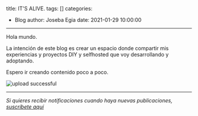 title: IT'S ALIVE.
tags: []
categories:
  - Blog
author: Joseba Egia
date: 2021-01-29 10:00:00
---
Hola mundo.

La intención de este blog es crear un espacio donde compartir mis experiencias y  proyectos DIY y selfhosted que voy desarrollando y adoptando. 

Espero ir creando contenido poco a poco.

![upload successful](/images/pasted-1.png)

---
*Si quieres recibir notificaciones cuando haya nuevas publicaciones, [suscríbete  aquí](https://blog.yayitazale.duckdns.org/Subscribe/)*